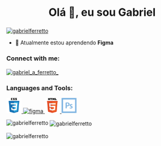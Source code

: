 <h1 align="center">Olá 👋, eu sou Gabriel</h1>
<h3 align="center"> <Front-end/> </h3>

<p align="left"> <a href="https://github.com/ryo-ma/github-profile-trophy"><img src="https://github-profile-trophy.vercel.app/?username=gabrielferretto" alt="gabrielferretto" /></a> </p>

- 🌱 Atualmente estou aprendendo **Figma**

<h3 align="left">Connect with me:</h3>
<p align="left">
<a href="https://instagram.com/gabriel_a_ferretto_" target="blank"><img align="center" src="https://raw.githubusercontent.com/rahuldkjain/github-profile-readme-generator/master/src/images/icons/Social/instagram.svg" alt="gabriel_a_ferretto_" height="30" width="40" /></a>
</p>

<h3 align="left">Languages and Tools:</h3>
<p align="left"> <a href="https://www.w3schools.com/css/" target="_blank" rel="noreferrer"> <img src="https://raw.githubusercontent.com/devicons/devicon/master/icons/css3/css3-original-wordmark.svg" alt="css3" width="40" height="40"/> </a> <a href="https://www.figma.com/" target="_blank" rel="noreferrer"> <img src="https://www.vectorlogo.zone/logos/figma/figma-icon.svg" alt="figma" width="40" height="40"/> </a> <a href="https://www.w3.org/html/" target="_blank" rel="noreferrer"> <img src="https://raw.githubusercontent.com/devicons/devicon/master/icons/html5/html5-original-wordmark.svg" alt="html5" width="40" height="40"/> </a> <a href="https://www.photoshop.com/en" target="_blank" rel="noreferrer"> <img src="https://raw.githubusercontent.com/devicons/devicon/master/icons/photoshop/photoshop-line.svg" alt="photoshop" width="40" height="40"/> </a> </p>

<p><img align="left" src="https://github-readme-stats.vercel.app/api/top-langs?username=gabrielferretto&show_icons=true&locale=en&layout=compact" alt="gabrielferretto" /></p>

<p>&nbsp;<img align="center" src="https://github-readme-stats.vercel.app/api?username=gabrielferretto&show_icons=true&locale=en" alt="gabrielferretto" /></p>

<p><img align="center" src="https://github-readme-streak-stats.herokuapp.com/?user=gabrielferretto&" alt="gabrielferretto" /></p>
